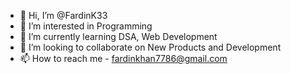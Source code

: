- 👋 Hi, I’m @FardinK33
- 👀 I’m interested in Programming
- 🌱 I’m currently learning DSA, Web Development
- 💞️ I’m looking to collaborate on New Products and Development 
- 📫 How to reach me - fardinkhan7786@gmail.com

<!---
FardinK33/FardinK33 is a ✨ special ✨ repository because its `README.md` (this file) appears on your GitHub profile.
You can click the Preview link to take a look at your changes.
--->
